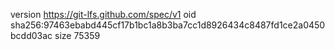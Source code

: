 version https://git-lfs.github.com/spec/v1
oid sha256:97463ebabd445cf17b1bc1a8b3ba7cc1d8926434c8487fd1ce2a0450bcdd03ac
size 75359
